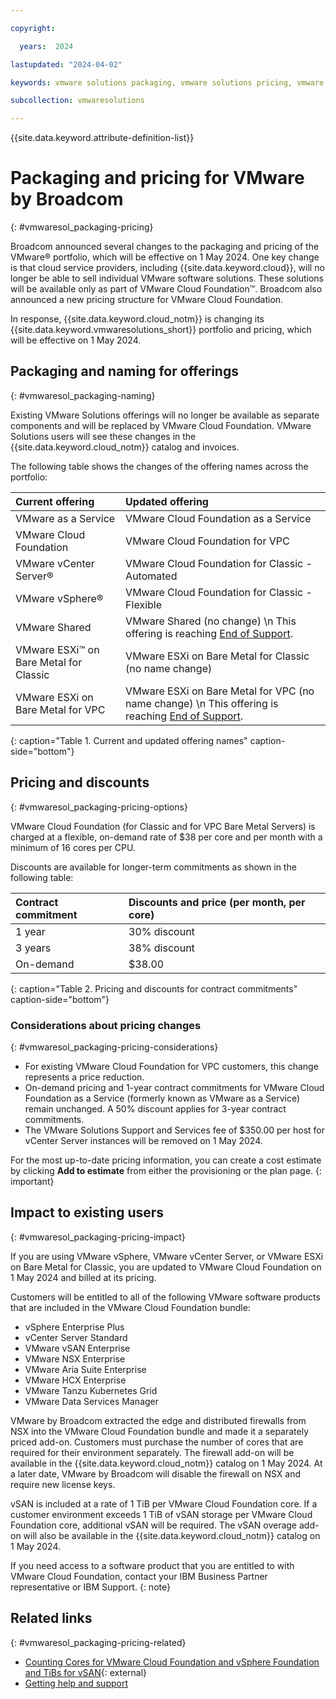 ```yaml
---

copyright:

  years:  2024

lastupdated: "2024-04-02"

keywords: vmware solutions packaging, vmware solutions pricing, vmware solutions naming

subcollection: vmwaresolutions

---
```


{{site.data.keyword.attribute-definition-list}}

# Packaging and pricing for VMware by Broadcom
{: #vmwaresol_packaging-pricing}

Broadcom announced several changes to the packaging and pricing of the VMware® portfolio, which will be effective on 1 May 2024. One key change is that cloud service providers, including {{site.data.keyword.cloud}}, will no longer be able to sell individual VMware software solutions. These solutions will be available only as part of VMware Cloud Foundation™. Broadcom also announced a new pricing structure for VMware Cloud Foundation.

In response, {{site.data.keyword.cloud_notm}} is changing its {{site.data.keyword.vmwaresolutions_short}} portfolio and pricing, which will be effective on 1 May 2024.

## Packaging and naming for offerings
{: #vmwaresol_packaging-naming}

Existing VMware Solutions offerings will no longer be available as separate components and will be replaced by VMware Cloud Foundation. VMware Solutions users will see these changes in the {{site.data.keyword.cloud_notm}} catalog and invoices. 

The following table shows the changes of the offering names across the portfolio:

| Current offering | Updated offering |
|:---------------- |:---------------- |
| VMware as a Service | VMware Cloud Foundation as a Service |
| VMware Cloud Foundation | VMware Cloud Foundation for VPC |
| VMware vCenter Server® | VMware Cloud Foundation for Classic - Automated |
| VMware vSphere® | VMware Cloud Foundation for Classic - Flexible |
| VMware Shared | VMware Shared (no change) \n This offering is reaching [End of Support](/docs/vmwaresolutions?topic=vmwaresolutions-eos-vmware-shared). |
| VMware ESXi™ on Bare Metal for Classic | VMware ESXi on Bare Metal for Classic (no name change) |
| VMware ESXi on Bare Metal for VPC | VMware ESXi on Bare Metal for VPC (no name change) \n This offering is reaching [End of Support](/docs/vpc?topic=vpc-release-notes&interface=ui#vpc-mar2824). |
{: caption="Table 1. Current and updated offering names" caption-side="bottom"}

## Pricing and discounts
{: #vmwaresol_packaging-pricing-options}

VMware Cloud Foundation (for Classic and for VPC Bare Metal Servers) is charged at a flexible, on-demand rate of $38 per core and per month with a minimum of 16 cores per CPU. 

Discounts are available for longer-term commitments as shown in the following table:

| Contract commitment | Discounts and price (per month, per core) |
|:--------------------|:----------------------------------------- |
| 1 year | 30% discount |
| 3 years | 38% discount |
| On-demand | $38.00 |
{: caption="Table 2. Pricing and discounts for contract commitments" caption-side="bottom"}

### Considerations about pricing changes
{: #vmwaresol_packaging-pricing-considerations}

* For existing VMware Cloud Foundation for VPC customers, this change represents a price reduction.
* On-demand pricing and 1-year contract commitments for VMware Cloud Foundation as a Service (formerly known as VMware as a Service) remain unchanged. A 50% discount applies for 3-year contract commitments.
* The VMware Solutions Support and Services fee of $350.00 per host for vCenter Server instances will be removed on 1 May 2024.

For the most up-to-date pricing information, you can create a cost estimate by clicking **Add to estimate** from either the provisioning or the plan page.
{: important}

## Impact to existing users
{: #vmwaresol_packaging-pricing-impact}

If you are using VMware vSphere, VMware vCenter Server, or VMware ESXi on Bare Metal for Classic, you are updated to VMware Cloud Foundation on 1 May 2024 and billed at its pricing.

Customers will be entitled to all of the following VMware software products that are included in the VMware Cloud Foundation bundle:

* vSphere Enterprise Plus
* vCenter Server Standard
* VMware vSAN Enterprise
* VMware NSX Enterprise
* VMware Aria Suite Enterprise
* VMware HCX Enterprise
* VMware Tanzu Kubernetes Grid
* VMware Data Services Manager

VMware by Broadcom extracted the edge and distributed firewalls from NSX into the VMware Cloud Foundation bundle and made it a separately priced add-on. Customers must purchase the number of cores that are required for their environment separately. The firewall add-on will be available in the {{site.data.keyword.cloud_notm}} catalog on 1 May 2024. At a later date, VMware by Broadcom will disable the firewall on NSX and require new license keys.

vSAN is included at a rate of 1 TiB per VMware Cloud Foundation core. If a customer environment exceeds 1 TiB of vSAN storage per VMware Cloud Foundation core, additional vSAN will be required. The vSAN overage add-on will also be available in the {{site.data.keyword.cloud_notm}} catalog on 1 May 2024.

If you need access to a software product that you are entitled to with VMware Cloud Foundation, contact your IBM Business Partner representative or IBM Support.
{: note}

## Related links
{: #vmwaresol_packaging-pricing-related}

* [Counting Cores for VMware Cloud Foundation and vSphere Foundation and TiBs for vSAN](https://kb.vmware.com/s/article/95927){: external}
* [Getting help and support](/docs/vmwaresolutions?topic=vmwaresolutions-trbl_support)
